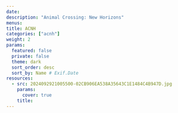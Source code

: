 ```yaml
---
date: 
description: "Animal Crossing: New Horizons"
menus: 
title: ACNH
categories: ["acnh"]
weight: 2
params:
  featured: false
  private: false
  theme: dark
  sort_order: desc
  sort_by: Name # Exif.Date
resources:
  - src: 2024092921005500-02CB906EA538A35643C1E1484C4B947D.jpg
    params:
      cover: true
    title: 
---
```

